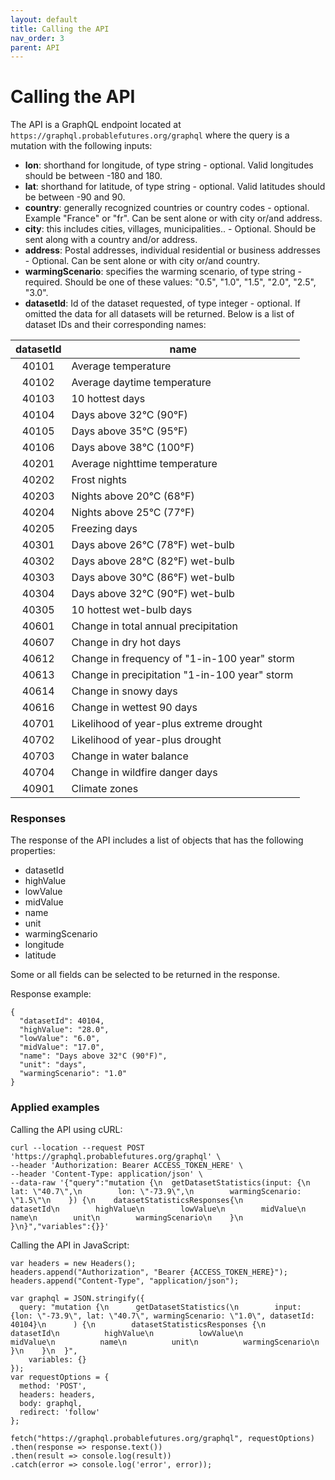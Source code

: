 ```yaml
---
layout: default
title: Calling the API
nav_order: 3
parent: API
---
```


# Calling the API

The API is a GraphQL endpoint located at `https://graphql.probablefutures.org/graphql` where the query is a mutation with the following inputs:

- **lon**: shorthand for longitude, of type string - optional. Valid longitudes should be between -180 and 180.
- **lat**: shorthand for latitude, of type string - optional. Valid latitudes should be between -90 and 90.
- **country**: generally recognized countries or country codes - optional. Example "France" or "fr". Can be sent alone or with city or/and address.
- **city**: this includes cities, villages, municipalities.. - Optional. Should be sent along with a country and/or address.
- **address**: Postal addresses, individual residential or business addresses - Optional. Can be sent alone or with city or/and country.
- **warmingScenario**: specifies the warming scenario, of type string - required. Should be one of these values: "0.5", "1.0", "1.5", "2.0", "2.5", "3.0".
- **datasetId**: Id of the dataset requested, of type integer - optional. If omitted the data for all datasets will be returned. Below is a list of dataset IDs and their corresponding names:

| datasetId | name                                          |
|:---------:|-----------------------------------------------|
|   40101   | Average temperature                           |
|   40102   | Average daytime temperature                   |
|   40103   | 10 hottest days                               |
|   40104   | Days above 32°C (90°F)                        |
|   40105   | Days above 35°C (95°F)                        |
|   40106   | Days above 38°C (100°F)                       |
|   40201   | Average nighttime temperature                 |
|   40202   | Frost nights                                  |
|   40203   | Nights above 20°C (68°F)                      |
|   40204   | Nights above 25°C (77°F)                      |
|   40205   | Freezing days                                 |
|   40301   | Days above 26°C (78°F) wet-bulb               |
|   40302   | Days above 28°C (82°F) wet-bulb               |
|   40303   | Days above 30°C (86°F) wet-bulb               |
|   40304   | Days above 32°C (90°F) wet-bulb               |
|   40305   | 10 hottest wet-bulb days                      |
|   40601   | Change in total annual precipitation          |
|   40607   | Change in dry hot days                        |
|   40612   | Change in frequency of "1-in-100 year" storm  |
|   40613   | Change in precipitation "1-in-100 year" storm |
|   40614   | Change in snowy days                          |
|   40616   | Change in wettest 90 days                     |
|   40701   | Likelihood of year-plus extreme drought       |
|   40702   | Likelihood of year-plus drought               |
|   40703   | Change in water balance                       |
|   40704   | Change in wildfire danger days                |
|   40901   | Climate zones                                 |

### Responses

The response of the API includes a list of objects that has the following properties:

- datasetId
- highValue
- lowValue
- midValue
- name
- unit
- warmingScenario
- longitude
- latitude

Some or all fields can be selected to be returned in the response.

Response example:
  ```
  {
    "datasetId": 40104,
    "highValue": "28.0",
    "lowValue": "6.0",
    "midValue": "17.0",
    "name": "Days above 32°C (90°F)",
    "unit": "days",
    "warmingScenario": "1.0"
  }
  ```

### Applied examples

Calling the API using cURL:
```
curl --location --request POST 'https://graphql.probablefutures.org/graphql' \
--header 'Authorization: Bearer ACCESS_TOKEN_HERE' \
--header 'Content-Type: application/json' \
--data-raw '{"query":"mutation {\n  getDatasetStatistics(input: {\n        lat: \"40.7\",\n        lon: \"-73.9\",\n        warmingScenario: \"1.5\"\n    }) {\n    datasetStatisticsResponses{\n        datasetId\n        highValue\n        lowValue\n        midValue\n        name\n        unit\n        warmingScenario\n    }\n  }\n}","variables":{}}'
```


Calling the API in JavaScript:

  ```
  var headers = new Headers();
  headers.append("Authorization", "Bearer {ACCESS_TOKEN_HERE}");
  headers.append("Content-Type", "application/json");

  var graphql = JSON.stringify({
    query: "mutation {\n      getDatasetStatistics(\n        input: {lon: \"-73.9\", lat: \"40.7\", warmingScenario: \"1.0\", datasetId: 40104}\n      ) {\n        datasetStatisticsResponses {\n          datasetId\n          highValue\n          lowValue\n          midValue\n          name\n          unit\n          warmingScenario\n      }\n    }\n  }",
      variables: {}
  });
  var requestOptions = {
    method: 'POST',
    headers: headers,
    body: graphql,
    redirect: 'follow'
  };

  fetch("https://graphql.probablefutures.org/graphql", requestOptions)
  .then(response => response.text())
  .then(result => console.log(result))
  .catch(error => console.log('error', error));
  ```

